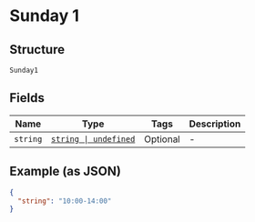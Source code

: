 
# Sunday 1

## Structure

`Sunday1`

## Fields

| Name | Type | Tags | Description |
|  --- | --- | --- | --- |
| `string` | [`string \| undefined`](../../doc/models/string-enum.md) | Optional | - |

## Example (as JSON)

```json
{
  "string": "10:00-14:00"
}
```

